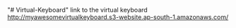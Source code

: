 "# Virtual-Keyboard" 
link to the virtual keyboard http://myawesomevirtualkeyboard.s3-website.ap-south-1.amazonaws.com/
